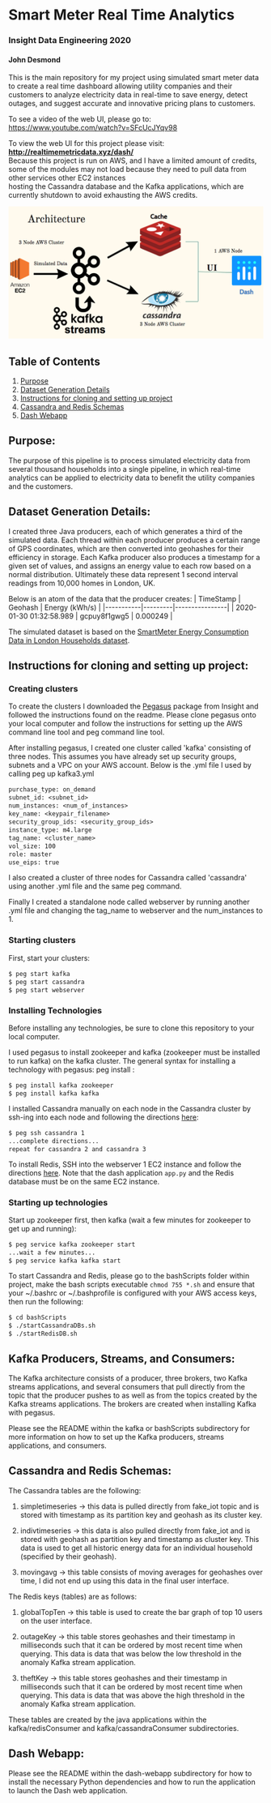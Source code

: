 # Smart Meter Real Time Analytics
### Insight Data Engineering 2020
#### John Desmond

This is the main repository for my project using simulated smart meter data to create a real time dashboard allowing utility companies and their customers to analyze electricity data in real-time to save energy, detect outages, and suggest accurate and innovative pricing plans to customers.

To see a video of the web UI, please go to: https://www.youtube.com/watch?v=SFcUcJYqv98

To view the web UI for this project please visit: **http://realtimemetricdata.xyz/dash/**  
Because this project is run on AWS, and I have a limited amount of credits, some of the
modules may not load because they need to pull data from other services other EC2 instances  
hosting the Cassandra database and the Kafka applications, which are currently shutdown
to avoid exhausting the AWS credits.


![Pipeline Architecture](pictures/pipelineArchitecture.png)

## Table of Contents

1. [Purpose](https://github.com/yohn-dezmon/realtime-smart-meter-dashboard#purpose)
2. [Dataset Generation Details](https://github.com/yohn-dezmon/realtime-smart-meter-dashboard#dataset-details)
3. [Instructions for cloning and setting up project](https://github.com/yohn-dezmon/instructions-for-cloning-and-setting-up-project)
4. [Cassandra and Redis Schemas](https://github.com/yohn-dezmon/realtime-smart-meter-dashboard#cassandra-and-redis-schemas)
5. [Dash Webapp](https://github.com/yohn-dezmon/realtime-smart-meter-dashboard#dash-webapp)


## Purpose:  
The purpose of this pipeline is to process simulated electricity data from several thousand households into a single pipeline, in which real-time analytics can be applied to electricity data to benefit the utility companies and the customers.

## Dataset Generation Details:

I created three Java producers, each of which generates a third of the simulated data. Each thread within each producer produces a certain range of GPS coordinates, which are then converted into geohashes for their efficiency in storage. Each Kafka producer also produces a timestamp for a given set of values, and assigns an energy value to each row based on a normal distribution. Ultimately these data represent 1 second interval readings from 10,000 homes in London, UK.  

Below is an atom of the data that the producer creates:
| TimeStamp | Geohash | Energy (kWh/s) |
|-----------|---------|----------------|
| 2020-01-30 01:32:58.989 | gcpuy8f1gwg5 | 0.000249 |


The simulated dataset is based on the [SmartMeter Energy Consumption Data in London Households dataset](https://data.london.gov.uk/dataset/smartmeter-energy-use-data-in-london-households).


## Instructions for cloning and setting up project:

### Creating clusters

To create the clusters I downloaded the [Pegasus](https://github.com/InsightDataScience/pegasus) package from Insight and followed the instructions found on the readme. Please clone pegasus onto your local computer and follow the instructions for setting up the AWS command line tool and peg command line tool.

After installing pegasus, I created one cluster called 'kafka' consisting of three nodes. This assumes you have already set up security groups, subnets and a VPC on your AWS account.
Below is the .yml file I used by calling peg up kafka3.yml


```
purchase_type: on_demand
subnet_id: <subnet_id>
num_instances: <num_of_instances>
key_name: <keypair_filename>
security_group_ids: <security_group_ids>
instance_type: m4.large
tag_name: <cluster_name>
vol_size: 100
role: master
use_eips: true
```
I also created a cluster of three nodes for Cassandra called 'cassandra' using another .yml file and the same peg command.

Finally I created a standalone node called webserver by running another .yml file and changing the tag_name to webserver and the num_instances to 1.

### Starting clusters

First, start your clusters:
```
$ peg start kafka
$ peg start cassandra
$ peg start webserver
```


### Installing Technologies

Before installing any technologies, be sure to clone this repository to your local computer.

I used pegasus to install zookeeper and kafka (zookeeper must be installed to run kafka) on the kafka cluster.
The general syntax for installing a technology with pegasus: peg install <cluster-name> <technology>
:
```
$ peg install kafka zookeeper
$ peg install kafka kafka
```

I installed Cassandra manually on each node in the Cassandra cluster by ssh-ing into each node and following the directions [here](https://maelfabien.github.io/bigdata/EC2_Cassandra/#install-cassandra):

```
$ peg ssh cassandra 1
...complete directions...
repeat for cassandra 2 and cassandra 3
```

To install Redis, SSH into the webserver 1 EC2 instance and follow the directions [here](https://redis.io/topics/quickstart). Note that the dash application ```app.py``` and the Redis
database must be on the same EC2 instance.

### Starting up technologies


Start up zookeeper first, then kafka (wait a few minutes for zookeeper
to get up and running):
```
$ peg service kafka zookeeper start
...wait a few minutes...
$ peg service kafka kafka start

```

To start Cassandra and Redis, please go to the bashScripts folder within project, make the bash scripts executable ```chmod 755 *.sh``` and ensure that your ~/.bashrc or ~/.bashprofile is configured with your AWS access keys, then run the following:

```
$ cd bashScripts
$ ./startCassandraDBs.sh
$ ./startRedisDB.sh
```


## Kafka Producers, Streams, and Consumers:

The Kafka architecture consists of a producer, three brokers, two Kafka streams applications, and several consumers that pull directly from the topic that the producer pushes to as well as from the topics created by the Kafka streams applications. The brokers are created when installing Kafka with pegasus.

Please see the README within the kafka or bashScripts subdirectory for more information on how to set up the Kafka producers, streams applications, and consumers.

## Cassandra and Redis Schemas:

The Cassandra tables are the following:

1. simpletimeseries -> this data is pulled directly from fake_iot topic and is stored with timestamp as its partition key and geohash as its cluster key.

2. indivtimeseries -> this data is also pulled directly from fake_iot and is stored with geohash as partition key and timestamp as cluster key. This data is used to get all historic energy data for an individual household (specified by their geohash).

3. movingavg -> this table consists of moving averages for geohashes over time, I did not end up using this data in the final user interface.

The Redis keys (tables) are as follows:

1. globalTopTen -> this table is used to create the bar graph of top 10 users on the user interface.

2. outageKey -> this table stores geohashes and their timestamp in milliseconds such that it can be ordered by most recent time when querying. This data is data that was below the low threshold in the anomaly Kafka stream application.

3. theftKey -> this table stores geohashes and their timestamp in milliseconds such that it can be ordered by most recent time when querying. This data is data that was above the high threshold in the anomaly Kafka stream application.

These tables are created by the java applications within the kafka/redisConsumer and kafka/cassandraConsumer subdirectories.

## Dash Webapp:

Please see the README within the dash-webapp subdirectory for how to install
the necessary Python dependencies and how to run the application to launch the Dash
web application.
